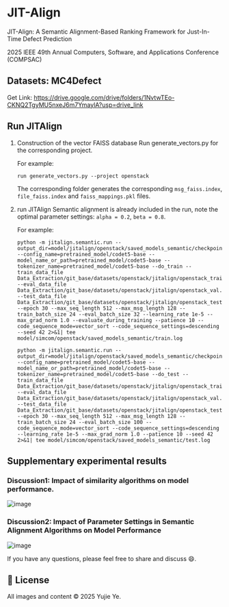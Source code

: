 # JIT-Align
JIT-Align: A Semantic Alignment-Based Ranking Framework for Just-In-Time Defect Prediction  

2025 lEEE 49th Annual Computers, Software, and Applications Conference (COMPSAC)

## Datasets: MC4Defect
Get Link: https://drive.google.com/drive/folders/1NvtwTEo-CKNQ2TgyMU5nxeJ6m7YmaylA?usp=drive_link
## Run JITAlign
1. Construction of the vector FAISS database
   Run generate_vectors.py for the corresponding project.
   
   For example:
   
   `run generate_vectors.py --project openstack`
   
   The corresponding folder generates the corresponding `msg_faiss.index`, `file_faiss.index` and
`faiss_mappings.pkl` files.
3. run JITAlign
   Semantic alignment is already included in the run, note the optimal parameter settings: `alpha = 0.2`, `beta = 0.8`.
   
   For example:
   ```
   python -m jitalign.semantic.run --output_dir=model/jitalign/openstack/saved_models_semantic/checkpoints --config_name=pretrained_model/codet5-base --model_name_or_path=pretrained_model/codet5-base --tokenizer_name=pretrained_model/codet5-base --do_train --train_data_file Data_Extraction/git_base/datasets/openstack/jitalign/openstack_train.pkl --eval_data_file Data_Extraction/git_base/datasets/openstack/jitalign/openstack_val.pkl --test_data_file Data_Extraction/git_base/datasets/openstack/jitalign/openstack_test.pkl --epoch 30 --max_seq_length 512 --max_msg_length 128 --train_batch_size 24 --eval_batch_size 32 --learning_rate 1e-5 --max_grad_norm 1.0 --evaluate_during_training --patience 10 --code_sequence_mode=vector_sort --code_sequence_settings=descending --seed 42 2>&1| tee model/simcom/openstack/saved_models_semantic/train.log 
   ```
   ```
   python -m jitalign.semantic.run --output_dir=model/jitalign/openstack/saved_models_semantic/checkpoints --config_name=pretrained_model/codet5-base --model_name_or_path=pretrained_model/codet5-base --tokenizer_name=pretrained_model/codet5-base --do_test --train_data_file Data_Extraction/git_base/datasets/openstack/jitalign/openstack_train.pkl --eval_data_file Data_Extraction/git_base/datasets/openstack/jitalign/openstack_val.pkl --test_data_file Data_Extraction/git_base/datasets/openstack/jitalign/openstack_test.pkl --epoch 30 --max_seq_length 512 --max_msg_length 128 --train_batch_size 24 --eval_batch_size 100 --code_sequence_mode=vector_sort --code_sequence_settings=descending --learning_rate 1e-5 --max_grad_norm 1.0 --patience 10 --seed 42 2>&1| tee model/simcom/openstack/saved_models_semantic/test.log 
   ```
   
## Supplementary experimental results
### Discussion1: Impact of similarity algorithms on model performance.
![image](https://github.com/user-attachments/assets/4c31d201-5624-423a-8143-bb1b12e31322)

### Discussion2: Impact of Parameter Settings in Semantic Alignment Algorithms on Model Performance
![image](https://github.com/user-attachments/assets/92630973-1e06-4d3a-840b-9a908c9982a9)

If you have any questions, please feel free to share and discuss :smile:.



## 📜 License
All images and content © 2025 Yujie Ye.


